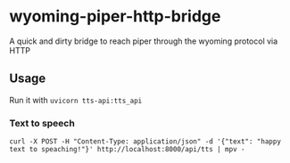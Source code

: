 # wyoming-piper-http-bridge

A quick and dirty bridge to reach piper through the wyoming protocol via HTTP

## Usage

Run it with `uvicorn tts-api:tts_api`

### Text to speech

`curl -X POST -H "Content-Type: application/json" -d '{"text": "happy text to speaching!"}' http://localhost:8000/api/tts | mpv -`